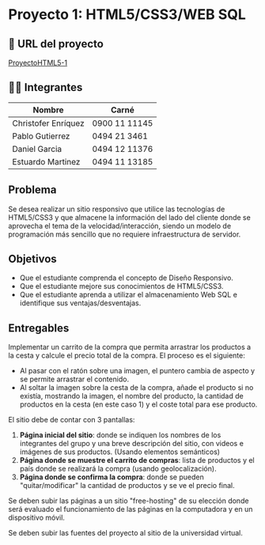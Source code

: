 # Proyecto 1: HTML5/CSS3/WEB SQL

## 🚀 URL del proyecto 
[ProyectoHTML5-1](https://khrizenriquez.github.io/ProyectoHTML5-1/)

## 👨‍💻 Integrantes
| Nombre | Carné |
| ----------- | ----------- |
| Christofer Enríquez | 0900 11 11145 |
| Pablo Gutierrez | 0494 21 3461 |
| Daniel Garcia | 0494 12 11376 |
| Estuardo Martinez | 0494 11 13185 |

## Problema

Se desea realizar un sitio responsivo que utilice las tecnologías de HTML5/CSS3 y que almacene la información del lado del cliente donde se aprovecha el tema de la velocidad/interacción, siendo un modelo de programación más sencillo que no requiere infraestructura de servidor.

## Objetivos

- Que el estudiante comprenda el concepto de Diseño Responsivo.
- Que el estudiante mejore sus conocimientos de HTML5/CSS3.
- Que el estudiante aprenda a utilizar el almacenamiento Web SQL e identifique sus ventajas/desventajas.

## Entregables

Implementar un carrito de la compra que permita arrastrar los productos a la cesta y calcule el precio total de la compra. El proceso es el siguiente:

- Al pasar con el ratón sobre una imagen, el puntero cambia de aspecto y se permite arrastrar el contenido.
- Al soltar la imagen sobre la cesta de la compra, añade el producto si no existía, mostrando la imagen, el nombre del producto, la cantidad de productos en la cesta (en este caso 1) y el coste total para ese producto.

El sitio debe de contar con 3 pantallas:

1. **Página inicial del sitio**: donde se indiquen los nombres de los integrantes del grupo y una breve descripción del sitio, con videos e imágenes de sus productos. (Usando elementos semánticos)
2. **Página donde se muestre el carrito de compras**: lista de productos y el país donde se realizará la compra (usando geolocalización).
3. **Página donde se confirma la compra**: donde se pueden "quitar/modificar" la cantidad de productos y se ve el precio final.

Se deben subir las páginas a un sitio "free-hosting" de su elección donde será evaluado el funcionamiento de las páginas en la computadora y en un dispositivo móvil.

Se deben subir las fuentes del proyecto al sitio de la universidad virtual.
